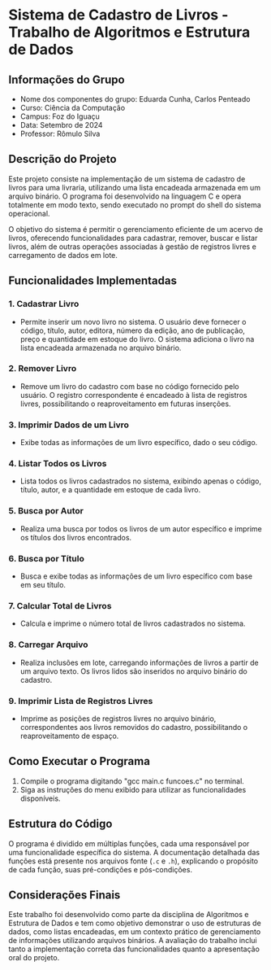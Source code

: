 # Sistema de Cadastro de Livros - Trabalho de Algoritmos e Estrutura de Dados

## Informações do Grupo
- Nome dos componentes do grupo: Eduarda Cunha, Carlos Penteado
- Curso: Ciência da Computação
- Campus: Foz do Iguaçu
- Data: Setembro de 2024
- Professor: Rômulo Silva

## Descrição do Projeto
Este projeto consiste na implementação de um sistema de cadastro de livros para uma livraria, utilizando uma lista encadeada armazenada em um arquivo binário. O programa foi desenvolvido na linguagem C e opera totalmente em modo texto, sendo executado no prompt do shell do sistema operacional.

O objetivo do sistema é permitir o gerenciamento eficiente de um acervo de livros, oferecendo funcionalidades para cadastrar, remover, buscar e listar livros, além de outras operações associadas à gestão de registros livres e carregamento de dados em lote.

## Funcionalidades Implementadas

### 1. **Cadastrar Livro**
   - Permite inserir um novo livro no sistema. O usuário deve fornecer o código, título, autor, editora, número da edição, ano de publicação, preço e quantidade em estoque do livro. O sistema adiciona o livro na lista encadeada armazenada no arquivo binário.

### 2. **Remover Livro**
   - Remove um livro do cadastro com base no código fornecido pelo usuário. O registro correspondente é encadeado à lista de registros livres, possibilitando o reaproveitamento em futuras inserções.

### 3. **Imprimir Dados de um Livro**
   - Exibe todas as informações de um livro específico, dado o seu código.

### 4. **Listar Todos os Livros**
   - Lista todos os livros cadastrados no sistema, exibindo apenas o código, título, autor, e a quantidade em estoque de cada livro.

### 5. **Busca por Autor**
   - Realiza uma busca por todos os livros de um autor específico e imprime os títulos dos livros encontrados.

### 6. **Busca por Título**
   - Busca e exibe todas as informações de um livro específico com base em seu título.

### 7. **Calcular Total de Livros**
   - Calcula e imprime o número total de livros cadastrados no sistema.

### 8. **Carregar Arquivo**
   - Realiza inclusões em lote, carregando informações de livros a partir de um arquivo texto. Os livros lidos são inseridos no arquivo binário do cadastro.

### 9. **Imprimir Lista de Registros Livres**
   - Imprime as posições de registros livres no arquivo binário, correspondentes aos livros removidos do cadastro, possibilitando o reaproveitamento de espaço.

## Como Executar o Programa

1. Compile o programa digitando "gcc main.c funcoes.c" no terminal.
2. Siga as instruções do menu exibido para utilizar as funcionalidades disponíveis.

## Estrutura do Código
O programa é dividido em múltiplas funções, cada uma responsável por uma funcionalidade específica do sistema. A documentação detalhada das funções está presente nos arquivos fonte (`.c` e `.h`), explicando o propósito de cada função, suas pré-condições e pós-condições.

## Considerações Finais
Este trabalho foi desenvolvido como parte da disciplina de Algoritmos e Estrutura de Dados e tem como objetivo demonstrar o uso de estruturas de dados, como listas encadeadas, em um contexto prático de gerenciamento de informações utilizando arquivos binários. A avaliação do trabalho inclui tanto a implementação correta das funcionalidades quanto a apresentação oral do projeto.